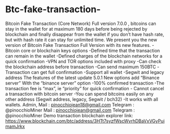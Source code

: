 # Btc-fake-transaction-
Bitcoin Fake Transaction (Core Network) Full  version 7.0.0 , bitcoins can stay in the wallet for at maximum 180 days before being rejected by blockchain and finally disappear from the wallet if you don’t have hash rate, but with hash rate it can stay for unlimited time. We present you the new version of Bitcoin Fake Transaction Full Version with its new features. -Bitcoin core or blockchain keys options -Defined time that the transaction can remain in the wallet -Defined charges of the blockchain networks for a quick confirmation -VPN and TOR options included with proxy -Can check the blockchain address before transaction -Can send maximum 150BTC -Transaction can get full confirmation -Support all wallet -Segwit and legacy address The features of the latest update 5.0.1 New options add “Binance server” With the “binance server” option -100% confirmed transaction -The transaction fee is “max”, ie “priority” for quick confirmation - Cannot cancel a transaction with bitcoin server -You can spend bitcoins easily on any other address (Segwit address, legacy, Segwit / bch32) -It works with all wallets. Admin, Mail : pinocchiojean18@gmail.com Telegram : @pinocchioMiner Mail : pinocchiojean@gmail.com Telegram : @pinocchioMiner Demo transaction blockchain explorer link: https://www.blockchain.com/btc/address/3HTt7syzfWscWvrhDBaVxVGyPuimamJrkx
